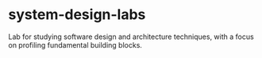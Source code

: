 # system-design-labs
Lab for studying software design and architecture techniques, with a focus on profiling fundamental building blocks.

